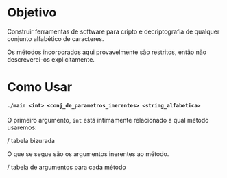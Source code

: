 # Objetivo

Construir ferramentas de software para cripto e decriptografia de 
qualquer conjunto alfabético de caracteres.

Os métodos incorporados aqui provavelmente são restritos, então não descreverei-os
explicitamente. 

# Como Usar

#### `./main <int> <conj_de_parametros_inerentes> <string_alfabetica>`

O primeiro argumento, `int` está intimamente relacionado a qual método usaremos:

/ tabela bizurada

O que se segue são os argumentos inerentes ao método.

/ tabela de argumentos para cada método

